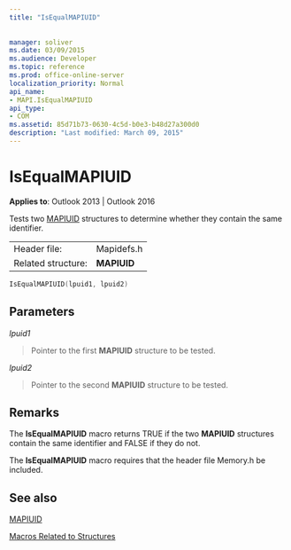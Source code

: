 ```yaml
---
title: "IsEqualMAPIUID"
 
 
manager: soliver
ms.date: 03/09/2015
ms.audience: Developer
ms.topic: reference
ms.prod: office-online-server
localization_priority: Normal
api_name:
- MAPI.IsEqualMAPIUID
api_type:
- COM
ms.assetid: 85d71b73-0630-4c5d-b0e3-b48d27a300d0
description: "Last modified: March 09, 2015"
---
```


# IsEqualMAPIUID

  
  
**Applies to**: Outlook 2013 | Outlook 2016 
  
Tests two [MAPIUID](mapiuid.md) structures to determine whether they contain the same identifier. 
  
|||
|:-----|:-----|
|Header file:  <br/> |Mapidefs.h  <br/> |
|Related structure:  <br/> |**MAPIUID** <br/> |
   
```cpp
IsEqualMAPIUID(lpuid1, lpuid2)
```

## Parameters

 _lpuid1_
  
> Pointer to the first **MAPIUID** structure to be tested. 
    
 _lpuid2_
  
> Pointer to the second **MAPIUID** structure to be tested. 
    
## Remarks

The **IsEqualMAPIUID** macro returns TRUE if the two **MAPIUID** structures contain the same identifier and FALSE if they do not. 
  
The **IsEqualMAPIUID** macro requires that the header file Memory.h be included. 
  
## See also



[MAPIUID](mapiuid.md)


[Macros Related to Structures](macros-related-to-structures.md)

